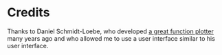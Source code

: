 Credits
=======
Thanks to Daniel Schmidt-Loebe, who developed [a great function plotter](http://www.mathe-fa.de/en)
many years ago and who allowed me to use a user interface similar
to his user interface.

